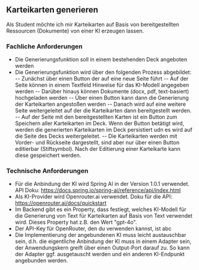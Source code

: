 ## Karteikarten generieren
Als Student möchte ich mir Karteikarten auf Basis von bereitgestellten Ressourcen
(Dokumente) von einer KI erzeugen lassen.

### Fachliche Anforderungen
- Die Generierungsfunktion soll in einem bestehenden Deck angeboten werden
- Die Generierungsfunktion wird über den folgenden Prozess abgebildet:
-- Zunächst über einen Button der auf eine neue Seite führt
-- Auf der Seite können in einem Textfeld Hinweise für das KI-Modell angegeben werden
-- Darüber hinaus können Dokumente (docx, pdf, text-basiert) hochgeladen werden
-- Über einen Button kann dann die Generierung der Karteikarten angestoßen werden
-- Danach wird auf eine weitere Seite weitergeleitet auf der die Karteikarten dann
bereitgestellt werden. 
-- Auf der Seite mit den bereitgestellten Karten ist ein Button zum Speichern aller Karteikarten
im Deck. Wenn der Button betätigt wird, werden die generierten Karteikarten im Deck persistiert udn es wird auf die Seite des Decks weitergeleitet.
-- Die Karteikarten werden mit Vorder- und Rückseite dargestellt, sind aber nur
über einen Button editierbar (Stiftsymbol). Nach der Editierung einer Karteikarte
kann diese gespeichert werden.

### Technische Anforderungen
- Für die Anbindung der KI wird Spring AI in der Version 1.0.1 verwendet. API Doku: https://docs.spring.io/spring-ai/reference/api/index.html
- Als KI-Provider wird Openrouter.ai verwendet. Doku für die API: https://openrouter.ai/docs/quickstart
- Im Backend gibt es ein Property, dass festlegt, welches KI-Modell für die Generierung von Text für Karteikarten auf Basis von
Text verwendet wird. Dieses Property hat z.B. den Wert "gpt-4o".
- Der API-Key für OpenRouter, den du verwenden kannst, ist abc
- Die Implementierung der angebundenen KI muss leicht austauschbar sein, d.h. die eigentliche Anbindung der KI muss in einem Adapter sein,
der Anwendungskern greift über einen Output-Port darauf zu. So kann der Adapter ggf. ausgetauscht werden und ein anderen KI-Endpunkt
angebunden werden.
